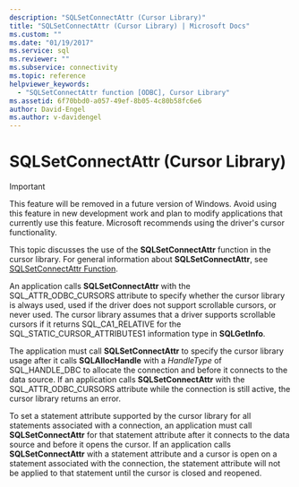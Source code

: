 ```yaml
---
description: "SQLSetConnectAttr (Cursor Library)"
title: "SQLSetConnectAttr (Cursor Library) | Microsoft Docs"
ms.custom: ""
ms.date: "01/19/2017"
ms.service: sql
ms.reviewer: ""
ms.subservice: connectivity
ms.topic: reference
helpviewer_keywords: 
  - "SQLSetConnectAttr function [ODBC], Cursor Library"
ms.assetid: 6f70bbd0-a057-49ef-8b05-4c80b58fc6e6
author: David-Engel
ms.author: v-davidengel
---
```

# SQLSetConnectAttr (Cursor Library)
> [!IMPORTANT]  
>  This feature will be removed in a future version of Windows. Avoid using this feature in new development work and plan to modify applications that currently use this feature. Microsoft recommends using the driver's cursor functionality.  
  
 This topic discusses the use of the **SQLSetConnectAttr** function in the cursor library. For general information about **SQLSetConnectAttr**, see [SQLSetConnectAttr Function](../../../odbc/reference/syntax/sqlsetconnectattr-function.md).  
  
 An application calls **SQLSetConnectAttr** with the SQL_ATTR_ODBC_CURSORS attribute to specify whether the cursor library is always used, used if the driver does not support scrollable cursors, or never used. The cursor library assumes that a driver supports scrollable cursors if it returns SQL_CA1_RELATIVE for the SQL_STATIC_CURSOR_ATTRIBUTES1 information type in **SQLGetInfo**.  
  
 The application must call **SQLSetConnectAttr** to specify the cursor library usage after it calls **SQLAllocHandle** with a *HandleType* of SQL_HANDLE_DBC to allocate the connection and before it connects to the data source. If an application calls **SQLSetConnectAttr** with the SQL_ATTR_ODBC_CURSORS attribute while the connection is still active, the cursor library returns an error.  
  
 To set a statement attribute supported by the cursor library for all statements associated with a connection, an application must call **SQLSetConnectAttr** for that statement attribute after it connects to the data source and before it opens the cursor. If an application calls **SQLSetConnectAttr** with a statement attribute and a cursor is open on a statement associated with the connection, the statement attribute will not be applied to that statement until the cursor is closed and reopened.
